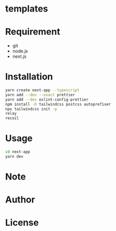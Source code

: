 # templates

# Requirement
* git
* node.js
* next.js

# Installation
```bash
yarn create next-app --typescript
yarn add --dev --exact prettier
yarn add --dev eslint-config-prettier
npm install -D tailwindcss postcss autoprefixer
npx tailwindcss init -p
relay
recoil
```

# Usage
```bash
cd next-app
yarn dev

```

# Note


# Author

# License